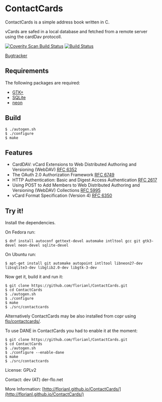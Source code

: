 ContactCards
============

ContactCards is a simple address book written in C.

vCards are safed  in a local database and fetched from a remote server using the
cardDav protocoll.

[![Coverity Scan Build Status](https://scan.coverity.com/projects/4212/badge.svg)](https://scan.coverity.com/projects/4212) [![Build Status](https://travis-ci.org/florianl/ContactCards.svg?branch=master)](https://travis-ci.org/florianl/ContactCards)

[Bugtracker](https://github.com/florianl/ContactCards/issues)

Requirements
------------

The following packages are required:

- [GTK+](http://www.gtk.org)
- [SQLite](http://www.sqlite.org)
- [neon](http://www.webdav.org/neon)

Build
-----

	$ ./autogen.sh
	$ ./configure
	$ make

Features
--------

- CardDAV: vCard Extensions to Web Distributed Authoring and Versioning (WebDAV) [RFC 6352](http://tools.ietf.org/html/rfc6352)
- The OAuth 2.0 Authorization Framework [RFC 6749](http://tools.ietf.org/html/rfc6749)
- HTTP Authentication: Basic and Digest Access Authentication [RFC 2617](http://tools.ietf.org/html/rfc2617)
- Using POST to Add Members to Web Distributed Authoring and Versioning (WebDAV) Collections [RFC 5995](http://tools.ietf.org/html/rfc5995)
- vCard Format Specification (Version 4) [RFC 6350](http://tools.ietf.org/html/rfc6350)

Try it!
-------

Install the dependencies.

On Fedora run:

    $ dnf install autoconf gettext-devel automake intltool gcc git gtk3-devel neon-devel sqlite-devel

On Ubuntu run:

    $ apt-get install git automake autopoint intltool libneon27-dev libsqlite3-dev libglib2.0-dev libgtk-3-dev

Now get it, build it and run it:

    $ git clone https://github.com/florianl/ContactCards.git
    $ cd ContactCards
    $ ./autogen.sh
    $ ./configure
    $ make
    $ ./src/contactcards

Alternatively ContactCards may be also installed from copr using [flo/contactcards/](https://copr.fedoraproject.org/coprs/flo/contactcards/).

To use DANE in ContactCards you had to enable it at the moment:

    $ git clone https://github.com/florianl/ContactCards.git
    $ cd ContactCards
    $ ./autogen.sh
    $ ./configure --enable-dane
    $ make
    $ ./src/contactcards

License: GPLv2

Contact: dev (AT) der-flo.net

More Information: [http://florianl.github.io/ContactCards/](http://florianl.github.io/ContactCards/)
